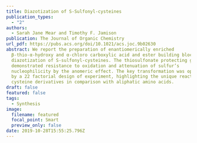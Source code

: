 ```yaml
---
title: Diazotization of S-Sulfonyl-cysteines
publication_types:
  - "2"
authors:
  - Sarah Jane Mear and Timothy F. Jamison
publication: The Journal of Organic Chemistry
url_pdf: https://pubs.acs.org/doi/10.1021/acs.joc.9b02630
abstract: We report the preparation of enantiomerically enriched
  β-thio-α-hydroxy and α-chloro carboxylic acid and ester building blocks by
  diazotization of S-sulfonyl-cysteines. The thiosulfonate protecting group
  demonstrated resistance to oxidation and attenuation of sulfur’s
  nucleophilicity by the anomeric effect. The key transformation was optimized
  by a 22 factorial design of experiment, highlighting the unique reactivity of
  cysteine derivatives in comparison with aliphatic amino acids.
draft: false
featured: false
tags:
  - Synthesis
image:
  filename: featured
  focal_point: Smart
  preview_only: false
date: 2019-10-28T15:55:25.796Z
---
```

